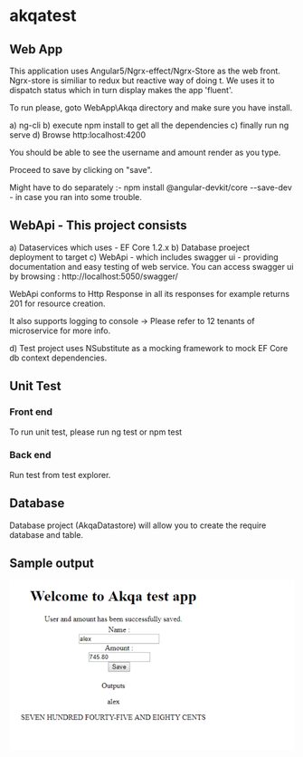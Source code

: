 # akqatest

## Web App ## 

This application uses Angular5/Ngrx-effect/Ngrx-Store as the web front. Ngrx-store is similiar to redux but reactive way of doing t. We uses it to dispatch status which in turn display makes the app 'fluent'. 

To run please, goto WebApp\Akqa directory and make sure you have install.

a) ng-cli 
b) execute npm install to get all the dependencies
c) finally run ng serve 
d) Browse  http:localhost:4200

You should be able to see the username and amount render as you type. 

Proceed to save by clicking on "save". 

Might have to do separately :- npm install @angular-devkit/core --save-dev - in case you ran into some trouble. 



## WebApi - This project consists ##

a) Dataservices which uses - EF Core 1.2.x 
b) Database proeject deployment to target 
c) WebApi - which includes swagger ui - providing documentation and easy testing of web service. You can access swagger ui by browsing : http://localhost:5050/swagger/

WebApi conforms to Http Response in all its responses for example returns 201 for resource creation. 

It also supports logging to console -> Please refer to 12 tenants of microservice for more info. 

d) Test project uses NSubstitute as a mocking framework to mock EF Core db context dependencies. 

## Unit Test ##
### Front end ### 
To run unit test, please run ng test or npm test 

### Back end ###
Run test from test explorer. 


## Database ## 
Database project (AkqaDatastore) will allow you to create the require database and table. 

## Sample output ## 

![alt text](https://github.com/appcoreopc/akqatest/blob/master/sample_akqa.png)



